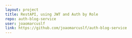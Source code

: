 ```yaml
---
layout: project
title: RestAPI, using JWT and Auth by Role
repo: auth-blog-service
user: joaomarcuslf
link: https://github.com/joaomarcuslf/auth-blog-service
---
```

